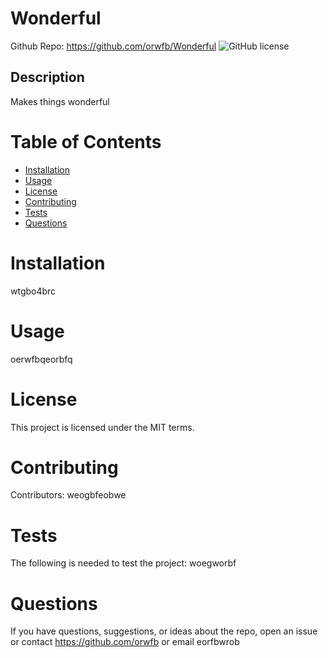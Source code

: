 # Wonderful
Github Repo: https://github.com/orwfb/Wonderful
![GitHub license](https://img.shields.io/badge/license-MIT-blue.svg)
## Description
Makes things wonderful

# Table of Contents
* [Installation](#installation)
* [Usage](#usage)
* [License](#license)
* [Contributing](#contributing)
* [Tests](#tests)
* [Questions](#questions)
# Installation
wtgbo4brc
# Usage
oerwfbqeorbfq
# License
This project is licensed under the MIT terms.
# Contributing
Contributors: weogbfeobwe
# Tests
The following is needed to test the project: woegworbf
# Questions
If you have questions, suggestions, or ideas about the repo, open an issue or contact https://github.com/orwfb or email eorfbwrob